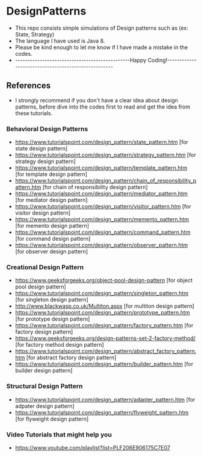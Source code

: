# DesignPatterns
* This repo consists simple simulations of Design patterns such as (ex: State, Strategy)
* The language I have used is Java 8.
* Please be kind enough to let me know if I have made a mistake in the codes.
* -----------------------------------------------Happy Coding!----------------------------------------------------
## References
* I strongly recommend if you don't have a clear idea about design patterns, before dive into the codes first to read and get the idea from these tutorials.
### Behavioral Design Patterns

* https://www.tutorialspoint.com/design_pattern/state_pattern.htm [for state design pattern]
* https://www.tutorialspoint.com/design_pattern/strategy_pattern.htm [for strategy design pattern]
* https://www.tutorialspoint.com/design_pattern/template_pattern.htm [for template design pattern]
* https://www.tutorialspoint.com/design_pattern/chain_of_responsibility_pattern.htm [for chain of responsibility design pattern]
* https://www.tutorialspoint.com/design_pattern/mediator_pattern.htm [for mediator design pattern]
* https://www.tutorialspoint.com/design_pattern/visitor_pattern.htm [for visitor design pattern]
* https://www.tutorialspoint.com/design_pattern/memento_pattern.htm [for memento design pattern]
* https://www.tutorialspoint.com/design_pattern/command_pattern.htm [for command design pattern]
* https://www.tutorialspoint.com/design_pattern/observer_pattern.htm [for observer design pattern]

### Creational Design Pattern

* https://www.geeksforgeeks.org/object-pool-design-pattern [for object pool design pattern]
* https://www.tutorialspoint.com/design_pattern/singleton_pattern.htm [for singleton design pattern]
* http://www.blackwasp.co.uk/Multiton.aspx [for multiton design pattern]
* https://www.tutorialspoint.com/design_pattern/prototype_pattern.htm [for prototype design pattern]
* https://www.tutorialspoint.com/design_pattern/factory_pattern.htm [for factory design pattern]
* https://www.geeksforgeeks.org/design-patterns-set-2-factory-method/ [for factory method design pattern]
* https://www.tutorialspoint.com/design_pattern/abstract_factory_pattern.htm [for abstract factory design pattern]
* https://www.tutorialspoint.com/design_pattern/builder_pattern.htm [for builder design pattern]

### Structural Design Pattern

* https://www.tutorialspoint.com/design_pattern/adapter_pattern.htm [for adpater design pattern]
* https://www.tutorialspoint.com/design_pattern/flyweight_pattern.htm [for flyweight design pattern]



### Video Tutorials that might help you
* https://www.youtube.com/playlist?list=PLF206E906175C7E07
